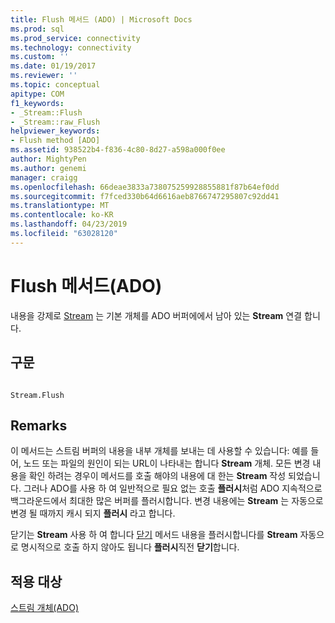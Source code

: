 ```yaml
---
title: Flush 메서드 (ADO) | Microsoft Docs
ms.prod: sql
ms.prod_service: connectivity
ms.technology: connectivity
ms.custom: ''
ms.date: 01/19/2017
ms.reviewer: ''
ms.topic: conceptual
apitype: COM
f1_keywords:
- _Stream::Flush
- _Stream::raw_Flush
helpviewer_keywords:
- Flush method [ADO]
ms.assetid: 938522b4-f836-4c80-8d27-a598a000f0ee
author: MightyPen
ms.author: genemi
manager: craigg
ms.openlocfilehash: 66deae3833a738075259928855881f87b64ef0dd
ms.sourcegitcommit: f7fced330b64d6616aeb8766747295807c92dd41
ms.translationtype: MT
ms.contentlocale: ko-KR
ms.lasthandoff: 04/23/2019
ms.locfileid: "63028120"
---
```

# <a name="flush-method-ado"></a>Flush 메서드(ADO)
내용을 강제로 [Stream](../../../ado/reference/ado-api/stream-object-ado.md) 는 기본 개체를 ADO 버퍼에에서 남아 있는 **Stream** 연결 합니다.  
  
## <a name="syntax"></a>구문  
  
```  
  
Stream.Flush  
```  
  
## <a name="remarks"></a>Remarks  
 이 메서드는 스트림 버퍼의 내용을 내부 개체를 보내는 데 사용할 수 있습니다: 예를 들어, 노드 또는 파일의 원인이 되는 URL이 나타내는 합니다 **Stream** 개체. 모든 변경 내용을 확인 하려는 경우이 메서드를 호출 해야의 내용에 대 한는 **Stream** 작성 되었습니다. 그러나 ADO를 사용 하 여 일반적으로 필요 없는 호출 **플러시**처럼 ADO 지속적으로 백그라운드에서 최대한 많은 버퍼를 플러시합니다. 변경 내용에는 **Stream** 는 자동으로 변경 될 때까지 캐시 되지 **플러시** 라고 합니다.  
  
 닫기는 **Stream** 사용 하 여 합니다 [닫기](../../../ado/reference/ado-api/close-method-ado.md) 메서드 내용을 플러시합니다를 **Stream** 자동으로 명시적으로 호출 하지 않아도 됩니다 **플러시**직전 **닫기**합니다.  
  
## <a name="applies-to"></a>적용 대상  
 [스트림 개체(ADO)](../../../ado/reference/ado-api/stream-object-ado.md)
